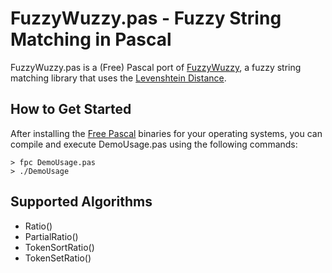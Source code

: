  FuzzyWuzzy.pas - Fuzzy String Matching in Pascal
==================

FuzzyWuzzy.pas is a (Free) Pascal port of [FuzzyWuzzy](https://github.com/seatgeek/fuzzywuzzy), a fuzzy string matching library that uses the [Levenshtein Distance](https://en.wikipedia.org/wiki/Levenshtein_distance).

## How to Get Started

After installing the [Free Pascal](https://www.freepascal.org/) binaries for your operating systems, you can compile and execute DemoUsage.pas using the following commands:

```
> fpc DemoUsage.pas
> ./DemoUsage
```

## Supported Algorithms

* Ratio()
* PartialRatio()
* TokenSortRatio()
* TokenSetRatio()
